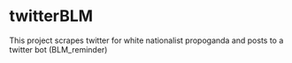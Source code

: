 # twitterBLM

This project scrapes twitter for white nationalist propoganda and posts to a twitter bot (BLM_reminder)


